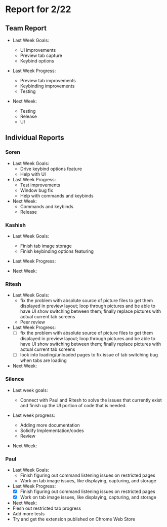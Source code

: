 # Report for 2/22

## Team Report

- Last Week Goals:
  - UI improvements
  - Preview tab capture
  - Keybind options

- Last Week Progress:
  - Preview tab improvements
  - Keybinding improvements
  - Testing
  
- Next Week:
  - Testing
  - Release
  - UI

## Individual Reports

### Soren

- Last Week Goals:
  - Drive keybind options feature
  - Help with UI
- Last Week Progress:
  - Test improvements
  - Window bug fix
  - Help with commands and keybinds
- Next Week:
  - Commands and keybinds
  - Release

### Kashish

- Last Week Goals:
  - Finish tab image storage 
  - Finish keybinding options featuring 
- Last Week Progress:
  
- Next Week:
  
### Ritesh

- Last Week Goals:
  - fix the problem with absolute source of picture files to get them displayed in preview layout; loop through pictures and be able to have UI show switching between them; finally replace pictures with actual current tab screens
  - Peer review
- Last Week Progress:
  - [ ] fix the problem with absolute source of picture files to get them displayed in preview layout; loop through pictures and be able to have UI show switching between them; finally replace pictures with actual current tab screens
  - [ ] look into loading/unloaded pages to fix issue of tab switching bug when tabs are loading

- Next Week:
  

### Silence

- Last week goals:
  - Connect with Paul and Ritesh to solve the issues that currently exist and finish up the UI portion of code that is needed.
- Last week progress:
  - Adding more documentation
  - Solidify Implementation/codes
  - Review
  
- Next Week:
  
  
### Paul

- Last Week Goals:
  - Finish figuring out command listening issues on restricted pages
  - Work on tab image issues, like displaying, capturing, and storage
- Last Week Progress:
  - [X] Finish figuring out command listening issues on restricted pages
  - [X] Work on tab image issues, like displaying, capturing, and storage
- Next Week:
- Flesh out restricted tab progress
- Add more tests
- Try and get the extension published on Chrome Web Store

